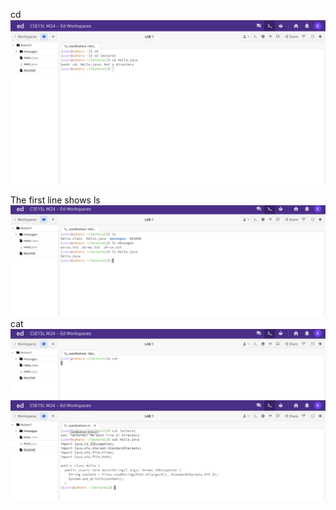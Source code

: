cd
![Image](cd.png)

The first line shows
ls
![Image](ls.png)
cat
![Image](cat.png)
![Image](cat2.png)
